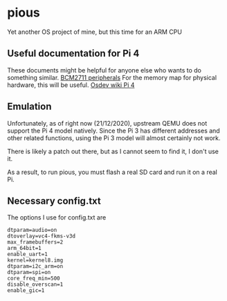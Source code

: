 # pious
Yet another OS project of mine, but this time for an ARM CPU

## Useful documentation for Pi 4
These documents might be helpful for anyone else who wants to do something similar.
[BCM2711 peripherals](https://datasheets.raspberrypi.org/bcm2711/bcm2711-peripherals.pdf)
For the memory map for physical hardware, this will be useful.
[Osdev wiki Pi 4](https://wiki.osdev.org/Raspberry_Pi_4)

## Emulation
Unfortunately, as of right now (21/12/2020), upstream QEMU does not support
the Pi 4 model natively. Since the Pi 3 has different addresses and other
related functions, using the Pi 3 model will almost certainly not work.

There is likely a patch out there, but as I cannot seem to find it, I don't
use it.

As a result, to run pious, you must flash a real SD card and run it on
a real Pi.

## Necessary config.txt
The options I use for config.txt are
```
dtparam=audio=on
dtoverlay=vc4-fkms-v3d
max_framebuffers=2
arm_64bit=1
enable_uart=1
kernel=kernel8.img
dtparam=i2c_arm=on
dtparam=spi=on
core_freq_min=500
disable_overscan=1
enable_gic=1
```
